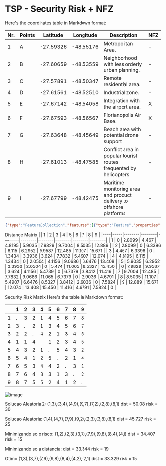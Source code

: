 # TSP - Security Risk + NFZ

Here's the coordinates table in Markdown format:

|Nr.|Points| Latitude  | Longitude |Description|NFZ|
|--|-|-----------|-----------|-|-|
|1|A| -27.59326 | -48.55176 |Metropolitan Area.|-|
|2|B| -27.60659 | -48.53559 |Neighborhood with less orderly urban planning.|-|
|3|C| -27.57891 | -48.50347 |Remote residential area.|-|
|4|D| -27.61561 | -48.52510 |Industrial zone.|-|
|5|E| -27.67142 | -48.54058 |Integration with the airport area.|X|
|6|F| -27.67593 | -48.56567 |Florianopolis Air Base.|X|
|7|G| -27.63648 | -48.45649 |Beach area with potential drone support|-|
|8|H| -27.61013 | -48.47585 |Conflict area in popular tourist routes frequented by helicopters|-|
|9|I| -27.67799 | -48.42475 |Maritime monitoring area and product delivery to offshore platforms|-|


```geojson
{"type":"FeatureCollection","features":[{"type":"Feature","properties":{"descrição":"Integração com área de aeroporto","letra":"e"},"geometry":{"coordinates":[-48.540577179137415,-27.671422137162196],"type":"Point"},"id":0},{"type":"Feature","properties":{"descrição":"Base Aérea de Florianópolis - 2º Esquadrão do 7º Grupo de Aviação","letra":"f"},"geometry":{"coordinates":[-48.56566790514921,-27.675930258082644],"type":"Point"},"id":1},{"type":"Feature","properties":{"descrição":"área industrial","letra":"d"},"geometry":{"coordinates":[-48.52509636671357,-27.615609439201847],"type":"Point"}},{"type":"Feature","properties":{"descrição":"bairro não tão perto da cidade","letra":"b"},"geometry":{"coordinates":[-48.53558784624806,-27.60659198856831],"type":"Point"}},{"type":"Feature","properties":{"descrição":"área metropolitana","letra":"a"},"geometry":{"coordinates":[-48.55176243236028,-27.593260258436075],"type":"Point"}},{"type":"Feature","properties":{"descrição":"bairro afastado","letra":"c"},"geometry":{"coordinates":[-48.50346749120868,-27.578913616488954],"type":"Point"}},{"type":"Feature","properties":{"descrição":"área de praia com possível apoio","letra":"g"},"geometry":{"coordinates":[-48.45649179749506,-27.636479362331634],"type":"Point"},"id":6},{"type":"Feature","properties":{"descrição":"Conflitos em rotas turísticas populadas por helicópteros","letra":"h"},"geometry":{"coordinates":[-48.4758534389978,-27.610134265333556],"type":"Point"}},{"type":"Feature","properties":{"descrição":"Monitoramento marítimo e entrega de produtos em plataforma de petróleo","letra":"i"},"geometry":{"coordinates":[-48.42475106534704,-27.677998240992387],"type":"Point"},"id":8}]}
```

Distance Matrix
|    |   1 |      2 |      3 |      4 |      5 |      6 |      7 |      8 |      9 |
|----|-----|--------|--------|--------|--------|--------|--------|--------|--------|
|  1 |   0 | 2.8099 | 4.467  | 4.8195 | 5.9035 | 7.9829 | 9.7004 | 8.5035 | 12.889 |
|  2 | 2.8099 |      0 | 6.3396 | 6.115  | 6.2952 | 9.9587 | 12.485 | 11.107 | 15.671 |
|  3 | 4.467  | 6.3396 |      0 | 1.3434 | 3.3936 |  3.624 | 7.7832 | 5.4907 | 12.074 |
|  4 | 4.8195 |  6.115 | 1.3434 |      0 | 2.0504 | 4.1156 | 9.0686 | 6.6476 | 13.408 |
|  5 | 5.9035 | 6.2952 | 3.3936 | 2.0504 |      0 | 5.474  | 11.065 | 8.5327 | 15.450 |
|  6 | 7.9829 | 9.9587 |  3.624 | 4.1156 | 5.4739 |      0 | 6.7379 | 3.8412 | 11.416 |
|  7 | 9.7004 | 12.485 | 7.7832 | 9.0686 |  11.065 | 6.7379 |      0 | 2.9036 | 4.6791 |
|  8 | 8.5035 | 11.107 | 5.4907 | 6.6476 | 8.5327 | 3.8412 | 2.9036 |      0 | 7.5824 |
|  9 | 12.889 | 15.671 | 12.074 | 13.408 |  15.450 | 11.416 | 4.6791 | 7.5824 |      0 |


Security Risk Matrix 
Here's the table in Markdown format:

|    |   1 |   2 |   3 |   4 |   5 |   6 |   7 |   8 |   9 |
|----|-----|-----|-----|-----|-----|-----|-----|-----|-----|
|  1 |   . |   3 |   2 |   1 |   4 |   5 |   6 |   7 |   8 |
|  2 |   3 |   . |   2 |   1 |   3 |   4 |   5 |   6 |   7 |
|  3 |   2 |   2 |   . |   4 |   2 |   1 |   3 |   4 |   5 |
|  4 |   1 |   1 |   4 |   . |   1 |   2 |   3 |   4 |   5 |
|  5 |   4 |   3 |   2 |   1 |   . |   5 |   4 |   3 |   2 |
|  6 |   5 |   4 |   1 |   2 |   5 |   . |   2 |   1 |   4 |
|  7 |   6 |   5 |   3 |   4 |   4 |   2 |   . |   3 |   1 |
|  8 |   7 |   6 |   4 |   3 |   3 |   1 |   3 |   . |   2 |
|  9 |   8 |   7 |   5 |   5 |   2 |   4 |   1 |   2 |   . |


![image](https://github.com/avelin0/Operational-Research/assets/12461215/3c5f5616-a1dc-414a-97fe-324407eab168)

Solucao Aleatoria 2:
(1,3),(3,4),(4,9),(9,7),(7,2),(2,8),(8,1)
dist = 50.08
risk = 30

Solucao Aleatoria:
(1,4),(4,7),(7,9),(9,2),(2,3),(3,8),(8,1) 
dist = 45.727
risk = 25

Minimizando so o risco: 
(1,2),(2,3),(3,7),(7,9),(9,8),(8,4),(4,1)
dist = 34.407
risk = 15

Minimizando so a distancia:
dist = 33.344
risk = 19

Otimo
(1,3),(3,7),(7,9),(9,8),(8,4),(4,2),(2,1)
dist = 33.329
risk = 15

